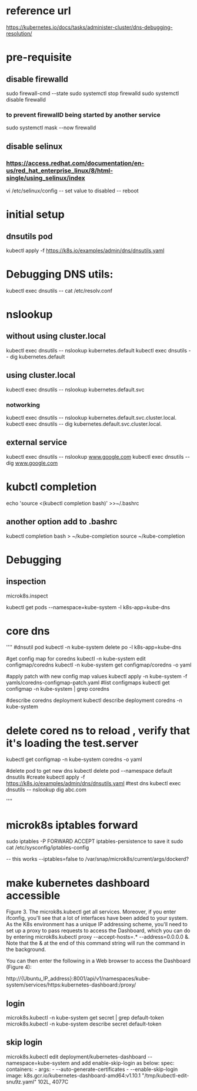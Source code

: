 # reference url 
https://kubernetes.io/docs/tasks/administer-cluster/dns-debugging-resolution/

# pre-requisite 
## disable firewalld
sudo firewall-cmd --state
sudo systemctl stop firewalld
sudo systemctl disable firewalld
### to prevent firewallD being started by another service 
sudo systemctl mask --now firewalld

## disable selinux
### https://access.redhat.com/documentation/en-us/red_hat_enterprise_linux/8/html-single/using_selinux/index
vi /etc/selinux/config
-- set value to disabled 
-- reboot

# initial setup 
## dnsutils pod 
kubectl apply -f https://k8s.io/examples/admin/dns/dnsutils.yaml

# Debugging DNS utils:
kubectl exec dnsutils -- cat /etc/resolv.conf 
# nslookup

## without using cluster.local
kubectl exec dnsutils -- nslookup kubernetes.default
kubectl exec dnsutils -- dig kubernetes.default

## using cluster.local
kubectl exec dnsutils -- nslookup kubernetes.default.svc
### notworking
kubectl exec dnsutils -- nslookup kubernetes.default.svc.cluster.local.
kubectl exec dnsutils -- dig kubernetes.default.svc.cluster.local.


## external service 
kubectl exec dnsutils -- nslookup www.google.com
kubectl exec dnsutils -- dig www.google.com

# kubctl completion 
echo 'source <(kubectl completion bash)' >>~/.bashrc
## another option add to .bashrc
kubectl completion bash > ~/kube-completion
source ~/kube-completion

# Debugging
## inspection 
microk8s.inspect

kubectl get pods --namespace=kube-system -l k8s-app=kube-dns



# core dns 
''''
#dnsutil pod 
kubectl -n kube-system delete po -l k8s-app=kube-dns

#get config map for coredns
kubectl -n kube-system edit configmap/coredns
kubectl -n kube-system get configmap/coredns -o yaml

#apply patch with new config map values
kubectl apply -n kube-system -f  yamls/coredns-configmap-patch.yaml
#list configmaps 
kubectl get configmap -n kube-system | grep coredns

#describe coredns deployment
kubectl describe deployment coredns -n kube-system

# delete cored ns to reload , verify that it's loading the test.server
kubectl get configmap -n kube-system coredns -o yaml

#delete pod to get new dns
kubectl delete pod --namespace default dnsutils
#create
kubectl apply -f https://k8s.io/examples/admin/dns/dnsutils.yaml
#test dns 
kubectl exec dnsutils -- nslookup dig abc.com




''''

# microk8s iptables forward 
sudo iptables -P FORWARD ACCEPT
iptables-persistence to save it 
sudo cat /etc/sysconfig/iptables-config 

-- this works --iptables=false to /var/snap/microk8s/current/args/dockerd?


# make kubernetes dashboard accessible 


Figure 3. The microk8s.kubectl get all services.
Moreover, if you enter ifconfig, you'll see that a lot of interfaces have been added to your system. As the K8s environment has a unique IP addressing scheme, you'll need to set up a proxy to pass requests to access the Dashboard, which you can do by entering microk8s.kubectl proxy --accept-hosts=.* --address=0.0.0.0 &. Note that the & at the end of this command string will run the command in the background.

You can then enter the following in a Web browser to access the Dashboard (Figure 4):


http://{Ubuntu_IP_address}:8001/api/v1/namespaces/kube-system/services/https:kubernetes-dashboard:/proxy/


## login 
microk8s.kubectl -n kube-system get secret | grep default-token
microk8s.kubectl -n kube-system describe secret default-token<blah>

## skip login 
microk8s.kubectl edit deployment/kubernetes-dashboard --namespace=kube-system
and add enable-skip-login as below:
spec:
      containers:
      - args:
        - --auto-generate-certificates
        - --enable-skip-login
        image: k8s.gcr.io/kubernetes-dashboard-amd64:v1.10.1
"/tmp/kubectl-edit-snu9z.yaml" 102L, 4077C    